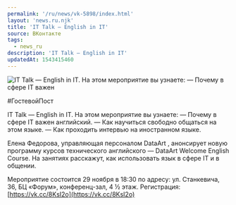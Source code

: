 ```yaml
---
permalink: '/ru/news/vk-5898/index.html'
layout: 'news.ru.njk'
title: 'IT Talk — English in IT'
source: ВКонтакте
tags:
  - news_ru
description: 'IT Talk — English in IT'
updatedAt: 1543415460
---
```

![IT Talk — English in IT. На этом мероприятие вы узнаете:  — Почему в сфере IT важен](https://sun9-36.userapi.com/impf/c845522/v845522973/1461f8/k0uRxHsDgSA.jpg?size=1280x851&quality=96&proxy=1&sign=a0c0fdc2feeff4d98a4c106ea37b5e90&c_uniq_tag=95UI88zlM92qoU6fU3yPFoDstwBqG1_xqGurJyModss&type=album)

#ГостевойПост

IT Talk — English in IT. На этом мероприятие вы узнаете:
— Почему в сфере IT важен английский.
— Как научиться свободно общаться на этом языке.
— Как проходить интервью на иностранном языке.

Елена Федорова, управляющая персоналом DataArt , анонсирует новую программу курсов технического английского — DataArt Welcome English Course. На занятиях расскажут, как использовать язык в сфере IT и в общении.

Мероприятие состоится 29 ноября в 18:30 по адресу: ул. Станкевича, 36, БЦ «Форум», конференц-зал, 4 ½ этаж. Регистрация: [https://vk.cc/8KsI2o](https://vk.cc/8KsI2o)
